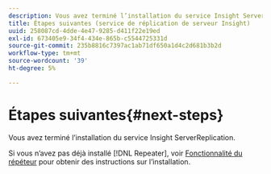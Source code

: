 ```yaml
---
description: Vous avez terminé l’installation du service Insight ServerReplication.
title: Étapes suivantes (service de réplication de serveur Insight)
uuid: 258087cd-4dde-4e47-9285-d411f22e19ed
exl-id: 673405e9-34f4-434e-865b-c5544725331d
source-git-commit: 235b8816c7397ac1ab71df650a1d4c2d681b3b2d
workflow-type: tm+mt
source-wordcount: '39'
ht-degree: 5%

---
```


# Étapes suivantes{#next-steps}

Vous avez terminé l’installation du service Insight ServerReplication.

Si vous n’avez pas déjà installé [!DNL Repeater], voir [Fonctionnalité du répéteur](../../../home/c-inst-svr/c-rptr-fntly/c-rptr-fntly.md#concept-78613328ece345b2937cd6e43d7f31f2) pour obtenir des instructions sur l’installation.
